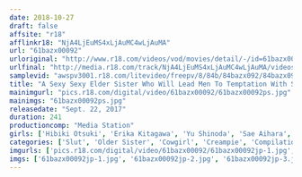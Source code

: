 ```yaml
---
date: 2018-10-27
draft: false
affsite: "r18"
afflinkr18: "NjA4LjEuMS4xLjAuMC4wLjAuMA"
url: "61bazx00092"
urloriginal: "http://www.r18.com/videos/vod/movies/detail/-/id=61bazx00092"
urlfinal: "http://media.r18.com/track/NjA4LjEuMS4xLjAuMC4wLjAuMA/videos/vod/movies/detail/-/id=61bazx00092"
samplevid: "awspv3001.r18.com/litevideo/freepv/8/84b/84bazx092/84bazx092_dmb_w.mp4"
title: "A Sexy Sexy Elder Sister Who Will Lead Men To Temptation With Slippery And Sweaty Slut Sex 4 Hour Super BEST"
mainimgurl: "pics.r18.com/digital/video/61bazx00092/61bazx00092ps.jpg"
mainimgs: "61bazx00092ps.jpg"
releasedate: "Sept. 22, 2017"
duration: 241
productioncomp: "Media Station"
girls: ['Hibiki Otsuki', 'Erika Kitagawa', 'Yu Shinoda', 'Sae Aihara', 'Mei Matsumoto', 'Kurea Hasumi', 'Ichika Kamihata', 'Asahi Mizuno', 'Ayu Sakurai', 'Eri Hosaka']
categories: ['Slut', 'Older Sister', 'Cowgirl', 'Creampie', 'Compilation', 'Over 4 Hours', 'Hi-Def']
imgurls: ['pics.r18.com/digital/video/61bazx00092/61bazx00092jp-1.jpg', 'pics.r18.com/digital/video/61bazx00092/61bazx00092jp-2.jpg', 'pics.r18.com/digital/video/61bazx00092/61bazx00092jp-3.jpg', 'pics.r18.com/digital/video/61bazx00092/61bazx00092jp-4.jpg', 'pics.r18.com/digital/video/61bazx00092/61bazx00092jp-5.jpg', 'pics.r18.com/digital/video/61bazx00092/61bazx00092jp-6.jpg', 'pics.r18.com/digital/video/61bazx00092/61bazx00092jp-7.jpg', 'pics.r18.com/digital/video/61bazx00092/61bazx00092jp-8.jpg', 'pics.r18.com/digital/video/61bazx00092/61bazx00092jp-9.jpg', 'pics.r18.com/digital/video/61bazx00092/61bazx00092jp-10.jpg', 'pics.r18.com/digital/video/61bazx00092/61bazx00092jp-11.jpg', 'pics.r18.com/digital/video/61bazx00092/61bazx00092jp-12.jpg', 'pics.r18.com/digital/video/61bazx00092/61bazx00092jp-13.jpg', 'pics.r18.com/digital/video/61bazx00092/61bazx00092jp-14.jpg', 'pics.r18.com/digital/video/61bazx00092/61bazx00092jp-15.jpg', 'pics.r18.com/digital/video/61bazx00092/61bazx00092jp-16.jpg', 'pics.r18.com/digital/video/61bazx00092/61bazx00092jp-17.jpg', 'pics.r18.com/digital/video/61bazx00092/61bazx00092jp-18.jpg', 'pics.r18.com/digital/video/61bazx00092/61bazx00092jp-19.jpg', 'pics.r18.com/digital/video/61bazx00092/61bazx00092jp-20.jpg']
imgs: ['61bazx00092jp-1.jpg', '61bazx00092jp-2.jpg', '61bazx00092jp-3.jpg', '61bazx00092jp-4.jpg', '61bazx00092jp-5.jpg', '61bazx00092jp-6.jpg', '61bazx00092jp-7.jpg', '61bazx00092jp-8.jpg', '61bazx00092jp-9.jpg', '61bazx00092jp-10.jpg', '61bazx00092jp-11.jpg', '61bazx00092jp-12.jpg', '61bazx00092jp-13.jpg', '61bazx00092jp-14.jpg', '61bazx00092jp-15.jpg', '61bazx00092jp-16.jpg', '61bazx00092jp-17.jpg', '61bazx00092jp-18.jpg', '61bazx00092jp-19.jpg', '61bazx00092jp-20.jpg']
---
```

